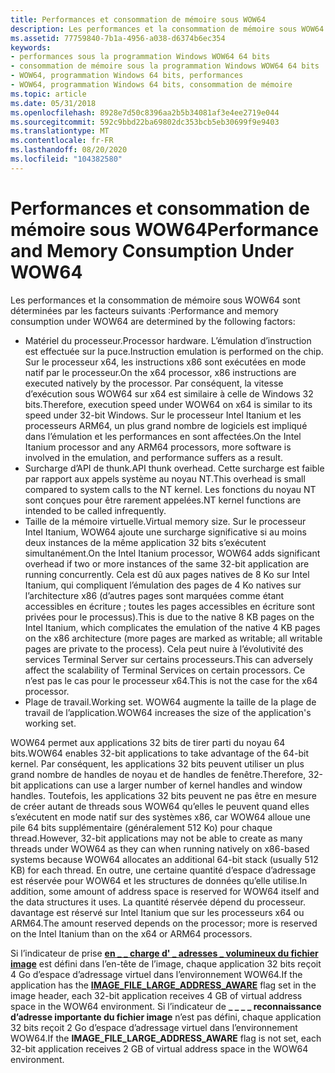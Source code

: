 ```yaml
---
title: Performances et consommation de mémoire sous WOW64
description: Les performances et la consommation de mémoire sous WOW64 sont déterminées par les facteurs suivants.
ms.assetid: 77759840-7b1a-4956-a038-d6374b6ec354
keywords:
- performances sous la programmation Windows WOW64 64 bits
- consommation de mémoire sous la programmation Windows WOW64 64 bits
- WOW64, programmation Windows 64 bits, performances
- WOW64, programmation Windows 64 bits, consommation de mémoire
ms.topic: article
ms.date: 05/31/2018
ms.openlocfilehash: 8928e7d50c8396aa2b5b34081af3e4ee2719e044
ms.sourcegitcommit: 592c9bbd22ba69802dc353bcb5eb30699f9e9403
ms.translationtype: MT
ms.contentlocale: fr-FR
ms.lasthandoff: 08/20/2020
ms.locfileid: "104382580"
---
```

# <a name="performance-and-memory-consumption-under-wow64"></a><span data-ttu-id="70fb3-107">Performances et consommation de mémoire sous WOW64</span><span class="sxs-lookup"><span data-stu-id="70fb3-107">Performance and Memory Consumption Under WOW64</span></span>

<span data-ttu-id="70fb3-108">Les performances et la consommation de mémoire sous WOW64 sont déterminées par les facteurs suivants :</span><span class="sxs-lookup"><span data-stu-id="70fb3-108">Performance and memory consumption under WOW64 are determined by the following factors:</span></span>

-   <span data-ttu-id="70fb3-109">Matériel du processeur.</span><span class="sxs-lookup"><span data-stu-id="70fb3-109">Processor hardware.</span></span> <span data-ttu-id="70fb3-110">L’émulation d’instruction est effectuée sur la puce.</span><span class="sxs-lookup"><span data-stu-id="70fb3-110">Instruction emulation is performed on the chip.</span></span> <span data-ttu-id="70fb3-111">Sur le processeur x64, les instructions x86 sont exécutées en mode natif par le processeur.</span><span class="sxs-lookup"><span data-stu-id="70fb3-111">On the x64 processor, x86 instructions are executed natively by the processor.</span></span> <span data-ttu-id="70fb3-112">Par conséquent, la vitesse d’exécution sous WOW64 sur x64 est similaire à celle de Windows 32 bits.</span><span class="sxs-lookup"><span data-stu-id="70fb3-112">Therefore, execution speed under WOW64 on x64 is similar to its speed under 32-bit Windows.</span></span> <span data-ttu-id="70fb3-113">Sur le processeur Intel Itanium et les processeurs ARM64, un plus grand nombre de logiciels est impliqué dans l’émulation et les performances en sont affectées.</span><span class="sxs-lookup"><span data-stu-id="70fb3-113">On the Intel Itanium processor and any ARM64 processors, more software is involved in the emulation, and performance suffers as a result.</span></span>
-   <span data-ttu-id="70fb3-114">Surcharge d’API de thunk.</span><span class="sxs-lookup"><span data-stu-id="70fb3-114">API thunk overhead.</span></span> <span data-ttu-id="70fb3-115">Cette surcharge est faible par rapport aux appels système au noyau NT.</span><span class="sxs-lookup"><span data-stu-id="70fb3-115">This overhead is small compared to system calls to the NT kernel.</span></span> <span data-ttu-id="70fb3-116">Les fonctions du noyau NT sont conçues pour être rarement appelées.</span><span class="sxs-lookup"><span data-stu-id="70fb3-116">NT kernel functions are intended to be called infrequently.</span></span>
-   <span data-ttu-id="70fb3-117">Taille de la mémoire virtuelle.</span><span class="sxs-lookup"><span data-stu-id="70fb3-117">Virtual memory size.</span></span> <span data-ttu-id="70fb3-118">Sur le processeur Intel Itanium, WOW64 ajoute une surcharge significative si au moins deux instances de la même application 32 bits s’exécutent simultanément.</span><span class="sxs-lookup"><span data-stu-id="70fb3-118">On the Intel Itanium processor, WOW64 adds significant overhead if two or more instances of the same 32-bit application are running concurrently.</span></span> <span data-ttu-id="70fb3-119">Cela est dû aux pages natives de 8 Ko sur Intel Itanium, qui compliquent l’émulation des pages de 4 Ko natives sur l’architecture x86 (d’autres pages sont marquées comme étant accessibles en écriture ; toutes les pages accessibles en écriture sont privées pour le processus).</span><span class="sxs-lookup"><span data-stu-id="70fb3-119">This is due to the native 8 KB pages on the Intel Itanium, which complicates the emulation of the native 4 KB pages on the x86 architecture (more pages are marked as writable; all writable pages are private to the process).</span></span> <span data-ttu-id="70fb3-120">Cela peut nuire à l’évolutivité des services Terminal Server sur certains processeurs.</span><span class="sxs-lookup"><span data-stu-id="70fb3-120">This can adversely affect the scalability of Terminal Services on certain processors.</span></span> <span data-ttu-id="70fb3-121">Ce n’est pas le cas pour le processeur x64.</span><span class="sxs-lookup"><span data-stu-id="70fb3-121">This is not the case for the x64 processor.</span></span>
-   <span data-ttu-id="70fb3-122">Plage de travail.</span><span class="sxs-lookup"><span data-stu-id="70fb3-122">Working set.</span></span> <span data-ttu-id="70fb3-123">WOW64 augmente la taille de la plage de travail de l’application.</span><span class="sxs-lookup"><span data-stu-id="70fb3-123">WOW64 increases the size of the application's working set.</span></span>

<span data-ttu-id="70fb3-124">WOW64 permet aux applications 32 bits de tirer parti du noyau 64 bits.</span><span class="sxs-lookup"><span data-stu-id="70fb3-124">WOW64 enables 32-bit applications to take advantage of the 64-bit kernel.</span></span> <span data-ttu-id="70fb3-125">Par conséquent, les applications 32 bits peuvent utiliser un plus grand nombre de handles de noyau et de handles de fenêtre.</span><span class="sxs-lookup"><span data-stu-id="70fb3-125">Therefore, 32-bit applications can use a larger number of kernel handles and window handles.</span></span> <span data-ttu-id="70fb3-126">Toutefois, les applications 32 bits peuvent ne pas être en mesure de créer autant de threads sous WOW64 qu’elles le peuvent quand elles s’exécutent en mode natif sur des systèmes x86, car WOW64 alloue une pile 64 bits supplémentaire (généralement 512 Ko) pour chaque thread.</span><span class="sxs-lookup"><span data-stu-id="70fb3-126">However, 32-bit applications may not be able to create as many threads under WOW64 as they can when running natively on x86-based systems because WOW64 allocates an additional 64-bit stack (usually 512 KB) for each thread.</span></span> <span data-ttu-id="70fb3-127">En outre, une certaine quantité d’espace d’adressage est réservée pour WOW64 et les structures de données qu’elle utilise.</span><span class="sxs-lookup"><span data-stu-id="70fb3-127">In addition, some amount of address space is reserved for WOW64 itself and the data structures it uses.</span></span> <span data-ttu-id="70fb3-128">La quantité réservée dépend du processeur. davantage est réservé sur Intel Itanium que sur les processeurs x64 ou ARM64.</span><span class="sxs-lookup"><span data-stu-id="70fb3-128">The amount reserved depends on the processor; more is reserved on the Intel Itanium than on the x64 or ARM64 processors.</span></span>

<span data-ttu-id="70fb3-129">Si l’indicateur de prise [**en \_ \_ charge d' \_ adresses \_ volumineux du fichier image**](/windows/desktop/api/dbghelp/ns-dbghelp-loaded_image) est défini dans l’en-tête de l’image, chaque application 32 bits reçoit 4 Go d’espace d’adressage virtuel dans l’environnement WOW64.</span><span class="sxs-lookup"><span data-stu-id="70fb3-129">If the application has the [**IMAGE\_FILE\_LARGE\_ADDRESS\_AWARE**](/windows/desktop/api/dbghelp/ns-dbghelp-loaded_image) flag set in the image header, each 32-bit application receives 4 GB of virtual address space in the WOW64 environment.</span></span> <span data-ttu-id="70fb3-130">Si l’indicateur de **\_ \_ \_ \_ reconnaissance d’adresse importante du fichier image** n’est pas défini, chaque application 32 bits reçoit 2 Go d’espace d’adressage virtuel dans l’environnement WOW64.</span><span class="sxs-lookup"><span data-stu-id="70fb3-130">If the **IMAGE\_FILE\_LARGE\_ADDRESS\_AWARE** flag is not set, each 32-bit application receives 2 GB of virtual address space in the WOW64 environment.</span></span>

 

 